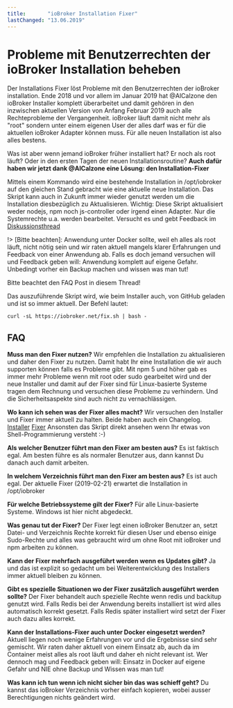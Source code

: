 ```yaml
---
title:       "ioBroker Installation Fixer"
lastChanged: "13.06.2019"
---
```


# Probleme mit Benutzerrechten der ioBroker Installation beheben

Der Installations Fixer löst Probleme mit den Benutzerrechten der ioBroker installation.
Ende 2018 und vor allem im Januar 2019 hat @AlCalzone den ioBroker Installer komplett überarbeitet und damit gehören in den inzwischen aktuellen Version von Anfang Februar 2019 auch alle Rechteprobleme der Vergangenheit. ioBroker läuft damit nicht mehr als "root" sondern unter einem eigenen User der alles darf was er für die aktuellen ioBroker Adapter können muss.
Für alle neuen Installation ist also alles bestens.

Was ist aber wenn jemand ioBroker früher installiert hat? Er noch als root läuft? Oder in den ersten Tagen der neuen Installationsroutine?
**Auch dafür haben wir jetzt dank @AlCalzone eine Lösung: den Installation-Fixer**

Mittels einem Kommando wird eine bestehende Installation in /opt/iobroker auf den gleichen Stand gebracht wie eine aktuelle neue Installation. Das Skript kann auch in Zukunft immer wieder genutzt werden um die Installation diesbezüglich zu Aktualisieren. 
Wichtig: Diese Skript aktualisiert weder nodejs, npm noch js-controller oder irgend einen Adapter. Nur die Systemrechte u.a. werden bearbeitet.
Versucht es und gebt Feedback im [Diskussionsthread](https://forum.iobroker.net/topic/20212/diskussion-zum-neuen-installation-fixer)

!> [Bitte beachten]:  Anwendung unter Docker sollte, weil eh alles als root läuft, nicht nötig sein und wir raten aktuell mangels klarer Erfahrungen und Feedback von einer Anwendung ab. Falls es doch jemand versuchen will und Feedback geben will: Anwendung komplett auf eigene Gefahr. Unbedingt vorher ein Backup machen und wissen was man tut!

Bitte beachtet den FAQ Post in diesem Thread!

Das auszuführende Skript wird, wie beim Installer auch, von GitHub geladen und ist so immer aktuell. Der Befehl lautet:

```
curl -sL https://iobroker.net/fix.sh | bash -
```

## FAQ

**Muss man den Fixer nutzen?**
Wir empfehlen die Installation zu aktualisieren und daher den Fixer zu nutzen. Damit habt Ihr eine Installation die wir auch supporten können falls es Probleme gibt. Mit npm 5 und höher gab es immer mehr Probleme wenn mit root oder sudo gearbeitet wird und der neue Installer und damit auf der Fixer sind für Linux-basierte Systeme tragen dem Rechnung und versuchen diese Probleme zu verhindern. Und die Sicherheitsaspekte sind auch nicht zu vernachlässigen.


**Wo kann ich sehen was der Fixer alles macht?**
Wir versuchen den Installer und Fixer immer aktuell zu halten.
Beide haben auch ein Changelog.
[Installer](https://github.com/ioBroker/ioBroker/blob/master/CHANGELOG_INSTALLER_LINUX.md)
[Fixer](https://github.com/ioBroker/ioBroker/blob/master/CHANGELOG_FIXER_LINUX.md)
Ansonsten das Skript direkt ansehen wenn Ihr etwas von Shell-Programmierung versteht :-)


**Als welcher Benutzer führt man den Fixer am besten aus?**
Es ist faktisch egal. Am besten führe es als normaler Benutzer aus, dann kannst Du danach 
auch damit arbeiten.


**In welchem Verzeichnis führt man den Fixer am besten aus?**
Es ist auch egal. Der aktuelle Fixer (2019-02-21) erwartet die Installation in /opt/iobroker


**Für welche Betriebssysteme gilt der Fixer?**
Für alle Linux-basierte Systeme. Windows ist hier nicht abgedeckt.


**Was genau tut der Fixer?**
Der Fixer legt einen ioBroker Benutzer an, setzt Datei- und Verzeichnis Rechte korrekt für diesen User und ebenso einige Sudo-Rechte und alles was gebraucht wird um ohne Root mit ioBroker und npm arbeiten zu können.


**Kann der Fixer mehrfach ausgeführt werden wenn es Updates gibt?**
Ja und das ist explizit so gedacht um bei Weiterentwicklung des Installers immer aktuell bleiben zu können.


**Gibt es spezielle Situationen wo der Fixer zusätzlich ausgeführt werden sollte?**
Der Fixer behandelt auch spezielle Rechte wenn redis und backitup genutzt wird. Falls Redis bei der Anwendung bereits installiert ist wird alles automatisch korrekt gesetzt. Falls Redis später installiert wird setzt der Fixer auch dazu alles korrekt.


**Kann der Installations-Fixer auch unter Docker eingesetzt werden?**
Aktuell liegen noch wenige Erfahrungen vor und die Ergebnisse sind sehr gemischt. Wir raten daher aktuell von einem Einsatz ab, auch da im Container meist alles als root läuft und daher eh nicht relevant ist. Wer dennoch mag und Feedback geben will: Einsatz in Docker auf eigene Gefahr und NIE ohne Backup und Wissen was man tut!

**Was kann ich tun wenn ich nicht sicher bin das was schieff geht?**
Du kannst das ioBroker Verzeichnis vorher einfach kopieren, wobei ausser Berechtigungen nichts geändert wird.
